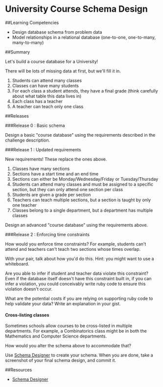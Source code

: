 # University Course Schema Design 
 
##Learning Competencies 

* Design database schema from problem data
* Model relationships in a relational database (one-to-one, one-to-many, many-to-many)

##Summary 

 Let's build a course database for a University!

There will be lots of missing data at first, but we'll fill it in.

1. Students can attend many classes
2. Classes can have many students
3. For each class a student attends, they have a final grade (think carefully about what table this data lives in)
4. Each class has a teacher
5. A teacher can teach only one class

##Releases

###Release 0 : Basic schema

Design a basic "course database" using the requirements described in the challenge description.

###Release 1 : Updated requirements

New requirements!  These replace the ones above.

1. Classes have many sections
2. Sections have a start time and an end time
3. Sections can either be Monday/Wednesday/Friday or Tuesday/Thursday
4. Students can attend many classes and must be assigned to a specific section,
   but they can only attend one section per class
5. Students are given a grade per section
6. Teachers can teach multiple sections, but a section is taught by only one teacher
7. Classes belong to a single department, but a department has multiple classes

Design an advanced "course database" using the requirements above.

###Release 2 : Enforcing time constraints

How would you enforce time constraints?  For example, students can't attend and teachers can't teach two sections whose times overlap.

With your pair, talk about how you'd do this.  Hint: you might want to use a whiteboard.

Are you able to infer if student and teacher data violate this constraint?  Even if the database itself doesn't have this constraint built in, if you can infer a violation, you could conceivably write ruby code to ensure this violation doesn't occur.  

What are the potential costs if you are relying on supporting ruby code to help validate your data?  Write an explanation in your gist.

#### Cross-listing classes

Sometimes schools allow courses to be cross-listed in multiple departments.  For example, a Combinatorics class might be in both the Mathematics and Computer Science departments.  

How would you alter the schema above to accommodate that?

Use [Schema Designer](https://schemadesigner.devbootcamp.com/) to create your schema.  When you are done, take a screenshot of your final schema design, and commit it.

<!-- ##Optimize Your Learning  -->

##Resources

* [Schema Designer](https://schemadesigner.devbootcamp.com/)
